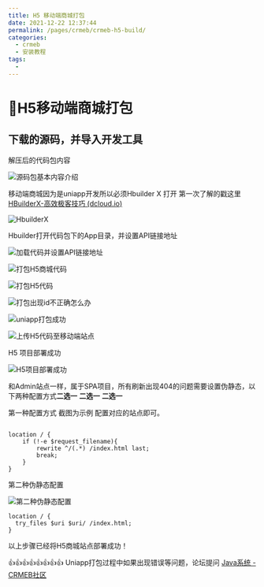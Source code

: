 ```yaml
---
title: H5 移动端商城打包
date: 2021-12-22 12:37:44
permalink: /pages/crmeb/crmeb-h5-build/
categories:
  - crmeb
  - 安装教程
tags:
  - 
---
```

# 📱H5移动端商城打包

## 下载的源码，并导入开发工具

解压后的代码包内容

![源码包基本内容介绍](https://cdn.jsdelivr.net/gh/xbdazz/mypic/img/202203281444821.png)

移动端商城因为是uniapp开发所以必须Hbuilder X 打开 第一次了解的戳这里[HBuilderX-高效极客技巧 (dcloud.io)](https://www.dcloud.io/hbuilderx.html)

![HbuilderX](https://cdn.jsdelivr.net/gh/xbdazz/mypic/img/202203281523972.png)

Hbuilder打开代码包下的App目录，并设置API链接地址

![加载代码并设置API链接地址](https://cdn.jsdelivr.net/gh/xbdazz/mypic/img/202203281548405.png)

![打包H5商城代码](https://cdn.jsdelivr.net/gh/xbdazz/mypic/img/202203281550968.png)

![打包H5代码](https://cdn.jsdelivr.net/gh/xbdazz/mypic/img/202203281551534.png)

![打包出现id不正确怎么办](https://cdn.jsdelivr.net/gh/xbdazz/mypic/img/202203281553492.png)

![uniapp打包成功](https://cdn.jsdelivr.net/gh/xbdazz/mypic/img/202203281557780.png)

![上传H5代码至移动端站点](https://cdn.jsdelivr.net/gh/xbdazz/mypic/img/202203281601519.png)

H5 项目部署成功

![H5项目部署成功](https://cdn.jsdelivr.net/gh/xbdazz/mypic/img/202203281605412.png)

和Admin站点一样，属于SPA项目，所有刷新出现404的问题需要设置伪静态，以下两种配置方式**二选一** **二选一** **二选一**

第一种配置方式 截图为示例 配置对应的站点即可。

![![](https://cdn.jsdelivr.net/gh/xbdazz/mypic/img/202203281511453.png)](https://cdn.jsdelivr.net/gh/xbdazz/mypic/img/202203281511453.png)

~~~nginx
location / {
	if (!-e $request_filename){
    	rewrite ^/(.*) /index.html last;
        break;
    }
}	
~~~

第二种伪静态配置

![第二种伪静态配置](https://cdn.jsdelivr.net/gh/xbdazz/mypic/img/202203281510332.png)

~~~nginx
location / {
  try_files $uri $uri/ /index.html;
}
~~~

以上步骤已经将H5商城站点部署成功！

👍👍👍👍👍👍👍👍 Uniapp打包过程中如果出现错误等问题，论坛提问 [Java系统 - CRMEB社区](https://q.crmeb.com/?categoryId=122&sequence=0)